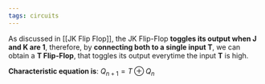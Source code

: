 ```yaml
---
tags: circuits
---
```

As discussed in [[JK Flip Flop]], the JK Flip-Flop **toggles its output when J and K are 1**, therefore, by **connecting both to a single input T**, we can obtain a **T Flip-Flop**, that toggles its output everytime the input **T** is high.

**Characteristic equation is**: $Q_{n+1}= T \oplus Q_{n}$ 

